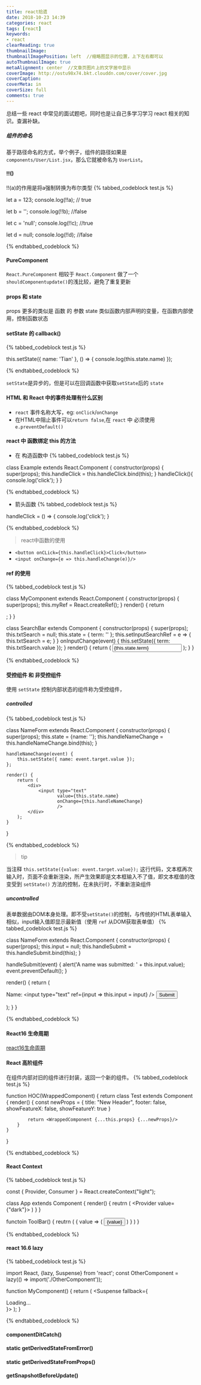 ```yaml
---
title: react拾遗
date: 2018-10-23 14:39
categories: react
tags: [react]
keywords:
- react
clearReading: true
thumbnailImage:
thumbnailImagePosition: left  //缩略图显示的位置，上下左右都可以
autoThumbnailImage: true
metaAlignment: center  //文章页图片上的文字居中显示
coverImage: http://ostu98x74.bkt.clouddn.com/cover/cover.jpg
coverCaption:
coverMeta: in
coverSize: full
comments: true
---
```


总结一些 react 中常见的面试题吧，同时也是让自己多学习学习 react 相关的知识。查漏补缺。

<!-- more -->
##### 组件的命名
基于路径命名的方式，举个例子，组件的路径如果是 `components/User/List.jsx`，那么它就被命名为 `UserList`。

#### !!()
!!(a)的作用是将a强制转换为布尔类型
{% tabbed_codeblock test.js  %}
<!-- tab js -->
let a = 123;
console.log(!!a); // true

let b = '';
console.log(!!b); //false

let c = 'null';
console.log(!!c); //true

let d = null;
console.log(!!d); //false
<!-- endtab -->
{% endtabbed_codeblock %}


#### PureComponent
`React.PureComponent` 相较于 `React.Component` 做了一个`shouldComponentupdate()`的浅比较，避免了重复更新

#### props 和 state
props 更多的类似是 函数 的 参数
state 类似函数内部声明的变量，在函数内部使用，控制函数状态

#### setState 的 callback()
{% tabbed_codeblock  test.js  %}
<!-- tab js -->
this.setState({
    name: 'Tian'
}, () => {
    console.log(this.state.name)
});
<!-- endtab -->
{% endtabbed_codeblock %}

`setState`是异步的，但是可以在回调函数中获取`setState`后的 `state`

#### HTML 和 React 中的事件处理有什么区别
- `react` 事件名称大写，eg: `onClick`/`onChange`
- 在HTML中阻止事件可以`return false`,在 `react` 中 必须使用 `e.preventDefault()`

#### react 中 函数绑定 this 的方法
- 在 构造函数中
{% tabbed_codeblock test.js  %}
<!-- tab js -->
class Example extends React.Component {
    constructor(props) {
        super(props);
        this.handleClick = this.handleClick.bind(this);
    }
    handleClick(){
        console.log('click');
    }
}
<!-- endtab -->
{% endtabbed_codeblock %}

- 箭头函数
{% tabbed_codeblock  test.js  %}
<!-- tab js -->
handleClick = () => {
    console.log('click');
}
<!-- endtab -->
{% endtabbed_codeblock %}
> react中函数的使用

- `<button onCLick={this.handleClick}>Click</button>`
- `<input onChange={e => this.handleChange(e)}/>`

#### ref 的使用
{% tabbed_codeblock  test.js  %}
<!-- tab js -->
class MyComponent extends React.Component {
    constructor(props) {
       super(props);
       this.myRef = React.createRef();
    }
    render() {
       return <div ref={this.myRef}/>;
    }
}
<!-- endtab -->
<!-- tab js -->
class SearchBar extends Component {
   constructor(props) {
      super(props);
      this.txtSearch = null;
      this.state = { term: '' };
      this.setInputSearchRef = e => {
         this.txtSearch = e;
      }
   }
   onInputChange(event) {
      this.setState({ term: this.txtSearch.value });
   }
   render() {
      return (
         <input
            value={this.state.term}
            onChange={this.onInputChange.bind(this)}
            ref={this.setInputSearchRef} />
      );
   }
}
<!-- endtab -->
{% endtabbed_codeblock %}

#### 受控组件 和 非受控组件

使用 `setState` 控制内部状态的组件称为受控组件，
##### controlled
{% tabbed_codeblock  test.js %}
<!-- tab js -->
class NameForm extends React.Component {
    constructor(props) {
        super(props);
        this.state = {name: ''};
        this.handleNameChange = this.handleNameChange.bind(this);
    }

    handleNameChange(event) {
        this.setState({ name: event.target.value });
    };

    render() {
        return (
            <div>
                <input type="text"
                       value={this.state.name}
                       onChange={this.handleNameChange}
                       />
            </div>
        );
    }
}
<!-- endtab -->
{% endtabbed_codeblock %}

> tip

当注释 `this.setState({value: event.target.value});` 这行代码，文本框再次输入时，页面不会重新渲染，所产生效果即是文本框输入不了值，即文本框值的改变受到 `setState()` 方法的控制，在未执行时，不重新渲染组件


##### uncontrolled
表单数据由DOM本身处理。即不受`setState()`的控制，与传统的HTML表单输入相似，input输入值即显示最新值（使用 `ref` 从DOM获取表单值）
{% tabbed_codeblock  test.js %}
<!-- tab  js -->
class NameForm extends React.Component {
  constructor(props) {
    super(props);
    this.input = null;
    this.handleSubmit = this.handleSubmit.bind(this);
  }

  handleSubmit(event) {
    alert('A name was submitted: ' + this.input.value);
    event.preventDefault();
  }

  render() {
    return (
      <form onSubmit={this.handleSubmit}>
        <label>
          Name:
          <input type="text" ref={input => this.input = input} />
        </label>
        <input type="submit" value="Submit" />
      </form>
    );
  }
}
<!-- endtab -->
{% endtabbed_codeblock %}

#### React16 生命周期

[react16生命周期](http://www.tiankai.party/react16.html)


#### React 高阶组件

在组件内部对旧的组件进行封装，返回一个新的组件。
{% tabbed_codeblock  test.js %}
<!-- tab js -->
function HOC(WrappedComponent) {
    return class Test extends Component {
        render() {
            const newProps = {
                title: "New Header",
                footer: false,
                showFeatureX: false,
                showFeatureY: true
            }

            return <WrappedComponent {...this.props} {...newProps}/>
        }
    }
}
<!-- endtab -->
{% endtabbed_codeblock %}

#### React Context
{% tabbed_codeblock  test.js  %}
<!-- tab js -->
const { Provider, Consumer } = React.createContext("light");

class App extends Component {
    render() {
        reutrn (
            <Provider value={"dark"}>
                <ToolBar/>
            </Provider>
        )
    }
}

functoin ToolBar() {
    reutrn (
        <Consumer>
            {
                value => (
                    <button>{value}</button>
                )
            }
        </Consumer>
    )
}

<!-- endtab -->
{% endtabbed_codeblock %}

#### react 16.6 lazy

{% tabbed_codeblock  test.js %}
<!-- tab js -->
import React, {lazy, Suspense} from 'react';
const OtherComponent = lazy(() => import('./OtherComponent'));

function MyComponent() {
  return (
    <Suspense fallback={<div>Loading...</div>}>
      <OtherComponent />
    </Suspense>
  );
}
<!-- endtab -->
{% endtabbed_codeblock %}


#### componentDitCatch()

#### static getDerivedStateFromError()

#### static getDerivedStateFromProps()

#### getSnapshotBeforeUpdate()

